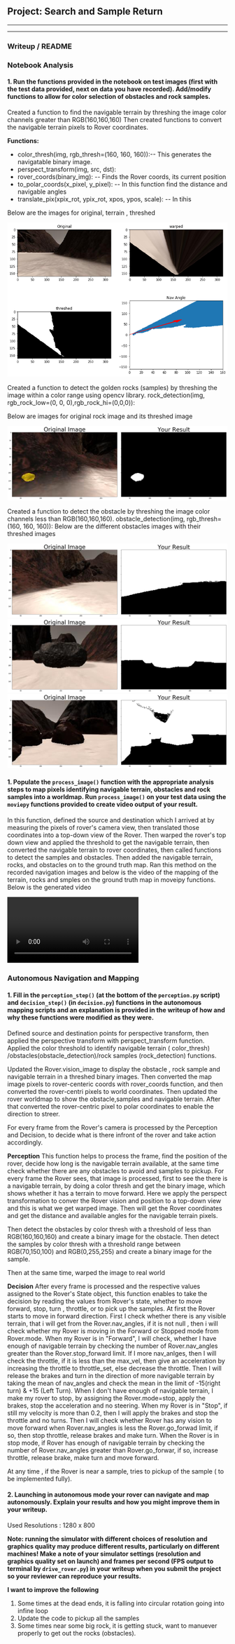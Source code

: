 ## Project: Search and Sample Return

---



[//]: # (Image References)

[terrain]: ./terrain-warped-threshed-nav.png
[obstacle]: ./obstacle.png 
[obstacle1]: ./obstacle-1.png 
[obstacle2]: ./obstacle-2.png 
[rock-sample]: ./rock-sampled-threshed.png
[output-video]: ./test_mapping.mp4


---
### Writeup / README

### Notebook Analysis
#### 1. Run the functions provided in the notebook on test images (first with the test data provided, next on data you have recorded). Add/modify functions to allow for color selection of obstacles and rock samples.


Created a function to find the navigable terrain by threshing the image color channels greater than  RGB(160,160,160)
Then created functions to convert the navigable terrain pixels to Rover coordinates.

**Functions:**
 * color_thresh(img, rgb_thresh=(160, 160, 160)):-- This generates the navigatable binary image.
 * perspect_transform(img, src, dst):
 * rover_coords(binary_img): -- Finds the Rover coords, its current position
 * to_polar_coords(x_pixel, y_pixel): -- In this function find the distance and navigable angles
 * translate_pix(xpix_rot, ypix_rot, xpos, ypos, scale): -- In tihis
  

Below are the images for original, terrain , threshed 

![Navigable Terrain][terrain]




Created a function to detect the golden rocks (samples) by threshing the image within a color range using opencv library.
rock_detection(img, rgb_rock_low=(0, 0, 0),rgb_rock_hi=(0,0,0)):


Below are images for original rock image and its threshed image

![rock sample][rock-sample]



Created a function to detect the obstacle by threshing the image color channels less than RGB(160,160,160).
obstacle_detection(img, rgb_thresh=(160, 160, 160)):
Below are the different obstacles images with their threshed images

![Obstacle][obstacle]
![Obstacle1][obstacle1]
![Obstacle2][obstacle2]






#### 1. Populate the `process_image()` function with the appropriate analysis steps to map pixels identifying navigable terrain, obstacles and rock samples into a worldmap.  Run `process_image()` on your test data using the `moviepy` functions provided to create video output of your result. 

In this function, defined the source and destination which I arrived at by measuring the pixels of rover's camera view, then translated those coordinates into a top-down view of the Rover.
Then warped the rover's top down view and applied the threshold to get the navigable terrain, then converted the navigable terrain to rover coordinates, then called functions to detect the samples and obstacles.
Then added the navigable terrain, rocks, and obstacles on to the ground truth map.
Ran this method on the recorded navigation images and below is the video of the mapping of the terrain, rocks and smples on the ground truth map in moveipy functions. Below is the generated video


![Test OutPut Video][output-video]

### Autonomous Navigation and Mapping

#### 1. Fill in the `perception_step()` (at the bottom of the `perception.py` script) and `decision_step()` (in `decision.py`) functions in the autonomous mapping scripts and an explanation is provided in the writeup of how and why these functions were modified as they were.
   Defined source and destination points for perspective transform, then applied the perspective transform with perspect_transform function. Applied the color threshold to identify navigable terrain ( color_thresh) /obstacles(obstacle_detection)/rock samples (rock_detection) functions.

Updated the Rover.vision_image to display the obstacle , rock sample and navigable terrain in a threshed binary images.
Then converted the map image pixels to rover-centeric coords with rover_coords function, and then converted the rover-centri pixels to world coordinates. Then updated the rover worldmap to show the obstacle,samples and navigable terrain.
After that converted the rover-centric pixel to polar coordinates to enable the direction to streer.


For every frame from the Rover's camera is processed by the Perception and Decision, to decide what is there infront of the rover and take action accordingly.


**Perception**
  This function helps to process the frame, find the position of the rover, decide how long is the navigable terrain available, at the same time check whether there are any obstacles to avoid and samples to pickup.
  For every frame the Rover sees, that image is processed, first to see the there is a navigable terrain, by doing a color thresh and get the binary image, which shows whether it has a terrain to move forward. 
  Here we apply the perspect transformation to conver the Rover vision and position to a top-down view and this is what we get warped image.
  Then will get the Rover coordinates and get the distance and available angles for the navigable terrain pixels.
  
  Then detect the obstacles by color thresh with a threshold of less than RGB(160,160,160) and create a binary image for the obstacle.
  Then detect the samples by color thresh with a threshold range between RGB(70,150,100) and RGB(0,255,255) and create a binary image for the sample.
  
  Then at the same time, warped the image to real world 
  
  
**Decision**
  After every frame is processed and the respective values assigned to the Rover's State object, this function enables to take the   decision by reading the values from Rover's state, whether to move forward, stop, turn , throttle, or to pick up the samples.
  At first the Rover starts to move in forward direction.
  First I check whether there is any visible terrain, that i will get from the Rover.nav_angles, if it is not null , then i will check whether my Rover is moving in the Forward or Stopped mode from Rover.mode.
  When my Rover is in "Forward", I will check, whether I have enough of navigable terrain by checking the number of Rover.nav_angles greater than the Rover.stop_forward limit. If I more nav_anlges, then I will check the throttle, if it is less than the max_vel, then give an acceleration by increasing the throttle to throttle_set, else decrease the throttle. Then I will release the brakes and turn in the direction of more navigable terrain by taking the mean of nav_angles and check the mean in the limit of -15(right turn) & +15 (Left Turn).
  When I don't have enough of navigable terrain, I make my rover to stop, by assigning the Rover.mode=stop, apply the brakes, stop the acceleration and no steering.
 When my Rover is in "Stop", if still my velocity is more than 0.2, then I will apply the brakes and stop the throttle and no turns.
 Then I will check whether Rover has any vision to move forward when Rover.nav_angles is less the Rover.go_forwad limit, if so, then stop throttle, release brakes and make turn.
 When the Rover is in stop mode, if Rover has enough of navigable terrain by checking the number of Rover.nav_angles greater than Rover.go_forwar, if so, increase throttle, release brake, make turn and move forward.

At any time , if the Rover is near a sample, tries to pickup of the sample ( to be implemented fully).



#### 2. Launching in autonomous mode your rover can navigate and map autonomously.  Explain your results and how you might improve them in your writeup.  

Used Resolutions : 
1280 x 800

**Note: running the simulator with different choices of resolution and graphics quality may produce different results, particularly on different machines!  Make a note of your simulator settings (resolution and graphics quality set on launch) and frames per second (FPS output to terminal by `drive_rover.py`) in your writeup when you submit the project so your reviewer can reproduce your results.**


**I want to improve the following**
1. Some times at the dead ends, it is falling into circular rotation going into infine loop
2. Update the code to pickup all the samples
3. Some times near some big rock, it is getting stuck, want to manuever properly to get out the rocks (obstacles).





